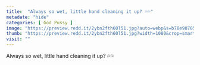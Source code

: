 ```yaml
---
title:  "Always so wet, little hand cleaning it up? 💦💦"
metadate: "hide"
categories: [ God Pussy ]
image: "https://preview.redd.it/2ybn2fth60l51.jpg?auto=webp&s=b78e98705b71e0c9c14fa43dac4328cf126ca425"
thumb: "https://preview.redd.it/2ybn2fth60l51.jpg?width=1080&crop=smart&auto=webp&s=04a299a3042248cb5aa703b97428976f3cbcd425"
visit: ""
---
```

Always so wet, little hand cleaning it up? 💦💦
